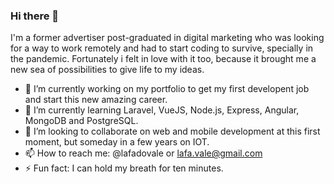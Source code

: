 ### Hi there 👋

I'm a former advertiser post-graduated in digital marketing who was looking for a way to work remotely and had to start coding to survive, specially in the pandemic.
Fortunately i felt in love with it too, because it brought me a new sea of possibilities to give life to my ideas.

- 🔭 I’m currently working on my portfolio to get my first developent job and start this new amazing career.
- 🌱 I’m currently learning Laravel, VueJS, Node.js, Express, Angular, MongoDB and PostgreSQL.
- 👯 I’m looking to collaborate on web and mobile development at this first moment, but someday in a few years on IOT.
- 📫 How to reach me: @lafadovale or lafa.vale@gmail.com
- ⚡ Fun fact: I can hold my breath for ten minutes.
